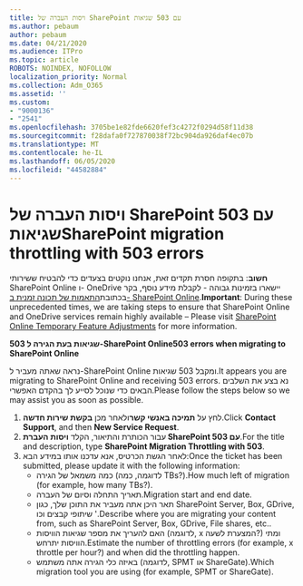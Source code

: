 ```yaml
---
title: ויסות העברה של SharePoint עם 503 שגיאות
ms.author: pebaum
author: pebaum
ms.date: 04/21/2020
ms.audience: ITPro
ms.topic: article
ROBOTS: NOINDEX, NOFOLLOW
localization_priority: Normal
ms.collection: Adm_O365
ms.assetid: ''
ms.custom:
- "9000136"
- "2541"
ms.openlocfilehash: 3705be1e82fde6620fef3c4272f0294d58f11d38
ms.sourcegitcommit: f28dafa0f727870038f72bc904da926daf4ec07b
ms.translationtype: MT
ms.contentlocale: he-IL
ms.lasthandoff: 06/05/2020
ms.locfileid: "44582884"
---
```

# <a name="sharepoint-migration-throttling-with-503-errors"></a><span data-ttu-id="8ca8d-102">ויסות העברה של SharePoint עם 503 שגיאות</span><span class="sxs-lookup"><span data-stu-id="8ca8d-102">SharePoint migration throttling with 503 errors</span></span>

<span data-ttu-id="8ca8d-103">**חשוב**: בתקופה חסרת תקדים זאת, אנחנו נוקטים בצעדים כדי להבטיח ששירותי SharePoint Online ו- OneDrive יישארו בזמינות גבוהה - לקבלת מידע נוסף, בקר בכתובת[התאמות של תכונה זמנית ב- SharePoint Online](https://aka.ms/ODSPAdjustments).</span><span class="sxs-lookup"><span data-stu-id="8ca8d-103">**Important**: During these unprecedented times, we are taking steps to ensure that SharePoint Online and OneDrive services remain highly available – Please visit [SharePoint Online Temporary Feature Adjustments](https://aka.ms/ODSPAdjustments) for more information.</span></span>

<span data-ttu-id="8ca8d-104">**503 שגיאות בעת הגירה ל-SharePoint Online**</span><span class="sxs-lookup"><span data-stu-id="8ca8d-104">**503 errors when migrating to SharePoint Online**</span></span>

<span data-ttu-id="8ca8d-105">נראה שאתה מעביר ל-SharePoint Online ומקבל 503 שגיאות.</span><span class="sxs-lookup"><span data-stu-id="8ca8d-105">It appears you are migrating to SharePoint Online and receiving 503 errors.</span></span> <span data-ttu-id="8ca8d-106">נא בצע את השלבים הבאים כדי שנוכל לסייע לך בהקדם האפשרי.</span><span class="sxs-lookup"><span data-stu-id="8ca8d-106">Please follow the steps below so we may assist you as soon as possible.</span></span> 

1. <span data-ttu-id="8ca8d-107">לחץ על **תמיכה באנשי קשר**ולאחר מכן **בקשת שירות חדשה**.</span><span class="sxs-lookup"><span data-stu-id="8ca8d-107">Click **Contact Support**, and then **New Service Request**.</span></span>
2. <span data-ttu-id="8ca8d-108">עבור הכותרת והתיאור, הקלד **ויסות העברת SharePoint עם 503**.</span><span class="sxs-lookup"><span data-stu-id="8ca8d-108">For the title and description, type **SharePoint Migration Throttling with 503**.</span></span>
3. <span data-ttu-id="8ca8d-109">לאחר הגשת הכרטיס, אנא עדכנו אותו במידע הבא:</span><span class="sxs-lookup"><span data-stu-id="8ca8d-109">Once the ticket has been submitted, please update it with the following information:</span></span>
    - <span data-ttu-id="8ca8d-110">כמה משמאל של הגירה (לדוגמה, כמה TBs?).</span><span class="sxs-lookup"><span data-stu-id="8ca8d-110">How much left of migration (for example, how many TBs?).</span></span>
    - <span data-ttu-id="8ca8d-111">תאריך התחלה וסיום של העברה.</span><span class="sxs-lookup"><span data-stu-id="8ca8d-111">Migration start and end date.</span></span>
    - <span data-ttu-id="8ca8d-112">תאר היכן אתה מעביר את התוכן שלך, כגון SharePoint Server, Box, GDrive, שיתופי קבצים וכו '.</span><span class="sxs-lookup"><span data-stu-id="8ca8d-112">Describe where you are migrating your content from, such as SharePoint Server, Box, GDrive, File shares, etc..</span></span>
    - <span data-ttu-id="8ca8d-113">האם להעריך את מספר שגיאות הוויסות (לדוגמה, x המצערת לשעה?) ומתי הוויסות יתרחש.</span><span class="sxs-lookup"><span data-stu-id="8ca8d-113">Estimate the number of throttling errors (for example, x throttle per hour?) and when did the throttling happen.</span></span>
    - <span data-ttu-id="8ca8d-114">באיזה כלי הגירה אתה משתמש (לדוגמה, SPMT או ShareGate).</span><span class="sxs-lookup"><span data-stu-id="8ca8d-114">Which migration tool you are using (for example, SPMT or ShareGate).</span></span>


